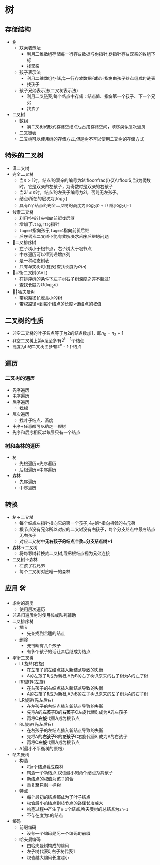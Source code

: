 # 树

## 存储结构

- 树
  - 双亲表示法
    - 利用二维数组存储每一行存放数据与伪指针,伪指针存放双亲的数组下标
    - 找双亲
  - 孩子表示法
    - 利用二维数组存储,每一行存放数据和指针指向由孩子结点组成的链表
    - 找孩子
  - 孩子兄弟表示法(二叉树表示法)
    - 利用二叉链表,每个结点中存储：结点值、指向第一个孩子、下一个兄弟
    - 找孩子
- 二叉树
  - 数组
    - 满二叉树的形式存储空结点也占用存储空间，顺序类似层次遍历
  - 二叉链表
  - 二叉树可以使用树的存储方式,但是树不可以使用二叉树的存储方式

## 特殊的二叉树

- 满二叉树
- 完全二叉树
  - 当$n>1$时，结点$i$的双亲的编号为$\lfloor\frac{i}{2}\rfloor$,当$i$为偶数时，它是双亲的左孩子，为奇数时是双亲的右孩子
  - 当$2i \leq n$时，结点$i$的左孩子编号为$2i$，否则无左孩子。
  - 结点$i$所在的层次为$\lfloor\log_2i\rfloor$
  - 具有n个结点的完全二叉树的高度为$\lceil\log_2(n+1)\rceil$或$\lfloor\log_2i\rfloor$+1
- 线索二叉树
  - 利用空指针来指向前驱或后继
  - 增加了`ltag`,`rtag`指针
  - `tag==0`指向孩子,`tag==1`指向前驱后继
  - 后序线索二叉树不能有效解决求后序后继的问题
- 🌟二叉排序树
  - 左子树小于根节点，右子树大于根节点
  - 中序遍历可以得到递增序列
  - 是一种动态树表
  - 只有单支树时(链表)查找长度为$O(n)$
- 🌟平衡二叉树(AVL)
  - 在排序树的条件下左子树右子树深度之差不超过$1$
  - 查找长度为$O(\log_2n)$
- 🌟🌟哈夫曼树
  - 带权路径长度最小的树
  - 带权路径=到每个结点的长度$\times$该结点的权值

## 二叉树的性质

- 非空二叉树的叶子结点等于为2的结点数加1，即$n_0=n_2+1$
- 非空二叉树上第$k$层至多有$2^{k-1}$个结点
- 高度为h的二叉树至多有$2^h-1$个结点
  
 
## 遍历

### 二叉树的遍历
- 先序遍历
- 中序遍历
- 后序遍历
  - 找根
- 层次遍历
  - 找叶子结点、高度
- 中序+任意都可以确定一颗树
- 先序和后序相反$\rightleftarrows$每层只有一个结点

### 树和森林的遍历

- 树
  - 先根遍历=先序遍历
  - 后根遍历=中序遍历
- 森林
  - 先序遍历
  - 中序遍历
## 转换

- 树$\rightarrow$二叉树
  - 每个结点左指针指向它的第一个孩子,右指针指向相邻的右兄弟
  - 根节点没有兄弟所以对应的二叉树没有右孩子，每个分支结点中最右结点无右孩子
  - 对应二叉树中**无右孩子的结点个数$=$分支结点树$+1$**
- 森林$\rightarrow$二叉树
  - 将每颗树转换成二叉树,再把根结点视为兄弟连接
- 二叉树$\rightarrow$森林
  - 左孩子右兄弟
  - 每个二叉树对应唯一的森林

## 应用 🛠️

- 求树的高度
  - 使用层次遍历
- 非递归遍历树时使用栈或队列辅助
- 二叉排序树
  - 插入
    - 先查找到合适的结点
  - 删除
    - 先判断有几个孩子
    - 有多个孩子的话让其后继成为结点
- 平衡二叉树
  - LL旋转(右旋)
    - 在左孩子的左结点插入新结点导致的失衡
    - A的左孩子B成为新根,A为B的右子树,B原来的右子树为A的左子树
  - RR旋转(左旋)
    - 在右孩子的右结点插入新结点导致的失衡
     - A的右孩子B成为新根,A为B的左子树,B原来的左子树为A的右子树
  - LR旋转(先左后右)
    - 在左孩子的右结点插入新结点导致的失衡
    - 先将A的**左孩子**B的**右孩子**C左旋代替B,成为A的左孩子
    - 再将C**右旋**代替A成为根节点
  - RL旋转(先左后右)
    - 在右孩子的左结点插入新结点导致的失衡
    - 先将A的**右孩子**B的**左孩子**C右旋代替B,成为A的右孩子
    - 再将C**左旋**代替A成为根节点
  - A(最小不平衡树的原根)
- 哈夫曼树
  - 构造
    - 将n个结点看成森林
    - 构造一个新结点,权值最小的两个结点为其孩子
    - 新结点的权值为孩子的合
    - 重复至只剩一棵树
  - 特点
    - 每个最初的结点都成为了叶子结点
    - 权值最小的结点到根节点的路径长度越大
    - 构造过程中产生了`n-1`个结点,哈夫曼树的总结点为`2n-1`
    - 不存在度为`1`的结点
- 编码
  - 前缀编码
    - 没有一个编码是另一个编码的前缀
  - 哈夫曼编码
    - 由哈夫曼树构成的编码
    - 左子树代表0,右子树代表1
    - 权值越大编码长度越小